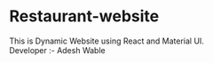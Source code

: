 # Restaurant-website
This is Dynamic Website using React and Material UI.<br>
Developer :- Adesh Wable
